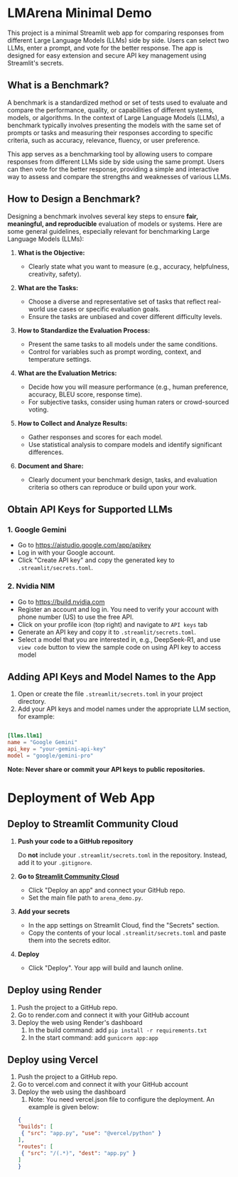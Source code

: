 # LMArena Minimal Demo

This project is a minimal Streamlit web app for comparing responses from different Large Language Models (LLMs) side by side. Users can select two LLMs, enter a prompt, and vote for the better response. The app is designed for easy extension and secure API key management using Streamlit's secrets.

## What is a Benchmark?

A benchmark is a standardized method or set of tests used to evaluate and compare the performance, quality, or capabilities of different systems, models, or algorithms. In the context of Large Language Models (LLMs), a benchmark typically involves presenting the models with the same set of prompts or tasks and measuring their responses according to specific criteria, such as accuracy, relevance, fluency, or user preference.

This app serves as a benchmarking tool by allowing users to compare responses from different LLMs side by side using the same prompt. Users can then vote for the better response, providing a simple and interactive way to assess and compare the strengths and weaknesses of various LLMs.

## How to Design a Benchmark?

Designing a benchmark involves several key steps to ensure **fair, meaningful, and reproducible** evaluation of models or systems. Here are some general guidelines, especially relevant for benchmarking Large Language Models (LLMs):

1. **What is the Objective:**
   - Clearly state what you want to measure (e.g., accuracy, helpfulness, creativity, safety).

2. **What are the Tasks:**
   - Choose a diverse and representative set of tasks that reflect real-world use cases or specific evaluation goals.
   - Ensure the tasks are unbiased and cover different difficulty levels.

3. **How to Standardize the Evaluation Process:**
   - Present the same tasks to all models under the same conditions.
   - Control for variables such as prompt wording, context, and temperature settings.

4. **What are the Evaluation Metrics:**
   - Decide how you will measure performance (e.g., human preference, accuracy, BLEU score, response time).
   - For subjective tasks, consider using human raters or crowd-sourced voting.

5. **How to Collect and Analyze Results:**
   - Gather responses and scores for each model.
   - Use statistical analysis to compare models and identify significant differences.

6. **Document and Share:**
   - Clearly document your benchmark design, tasks, and evaluation criteria so others can reproduce or build upon your work.

## Obtain API Keys for Supported LLMs

### 1. Google Gemini
- Go to https://aistudio.google.com/app/apikey
- Log in with your Google account.
- Click "Create API key" and copy the generated key to `.streamlit/secrets.toml`.

### 2. Nvidia NIM
- Go to https://build.nvidia.com
- Register an account and log in. You need to verify your account with phone number (US) to use the free API.
- Click on your profile icon (top right) and navigate to `API keys` tab
- Generate an API key and copy it to `.streamlit/secrets.toml`.
- Select a model that you are interested in, e.g., DeepSeek-R1, and use `view code` button to view the sample code on using API key to access model 

## Adding API Keys and Model Names to the App
1. Open or create the file `.streamlit/secrets.toml` in your project directory.
2. Add your API keys and model names under the appropriate LLM section, for example:

```toml

[llms.llm1]
name = "Google Gemini"
api_key = "your-gemini-api-key"
model = "google/gemini-pro"
```

**Note: Never share or commit your API keys to public repositories.**


# Deployment of Web App

## Deploy to Streamlit Community Cloud

1. **Push your code to a GitHub repository**
   
   Do **not** include your `.streamlit/secrets.toml` in the repository. Instead, add it to your `.gitignore`.

2. **Go to [Streamlit Community Cloud](https://share.streamlit.io)**
   
   - Click "Deploy an app" and connect your GitHub repo.
   - Set the main file path to `arena_demo.py`.

3. **Add your secrets**
   
   - In the app settings on Streamlit Cloud, find the "Secrets" section.
   - Copy the contents of your local `.streamlit/secrets.toml` and paste them into the secrets editor.

4. **Deploy**
   
   - Click "Deploy". Your app will build and launch online.

## Deploy using Render

1. Push the project to a GitHub repo.
2. Go to render.com and connect it with your GitHub account
3. Deploy the web using Render's dashboard
   1. In the build command: add `pip install -r requirements.txt`
   2. In the start command: add `gunicorn app:app`

## Deploy using Vercel
1. Push the project to a GitHub repo.
2. Go to vercel.com and connect it with your GitHub account
3. Deploy the web using the dashboard
   1. Note: You need vercel.json file to configure the deployment. An example is given below:
   ```json
   {
   "builds": [
    { "src": "app.py", "use": "@vercel/python" }
   ],
   "routes": [
    { "src": "/(.*)", "dest": "app.py" }
   ]
   } 
   ```